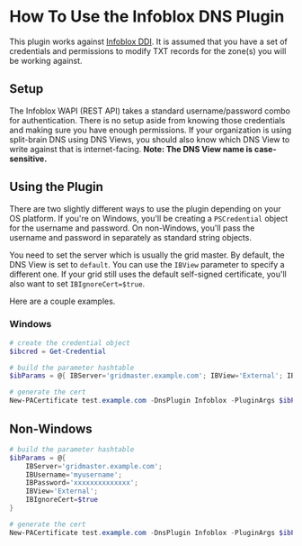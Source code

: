 # How To Use the Infoblox DNS Plugin

This plugin works against [Infoblox DDI](https://www.infoblox.com/products/ddi/). It is assumed that you have a set of credentials and permissions to modify TXT records for the zone(s) you will be working against.

## Setup

The Infoblox WAPI (REST API) takes a standard username/password combo for authentication. There is no setup aside from knowing those credentials and making sure you have enough permissions. If your organization is using split-brain DNS using DNS Views, you should also know which DNS View to write against that is internet-facing. **Note: The DNS View name is case-sensitive.**

## Using the Plugin

There are two slightly different ways to use the plugin depending on your OS platform. If you're on Windows, you'll be creating a `PSCredential` object for the username and password. On non-Windows, you'll pass the username and password in separately as standard string objects.

You need to set the server which is usually the grid master. By default, the DNS View is set to `default`. You can use the `IBView` parameter to specify a different one. If your grid still uses the default self-signed certificate, you'll also want to set `IBIgnoreCert=$true`.

Here are a couple examples.

### Windows

```powershell
# create the credential object
$ibcred = Get-Credential

# build the parameter hashtable
$ibParams = @{ IBServer='gridmaster.example.com'; IBView='External'; IBCred=$ibcred; IBIgnoreCert=$true }

# generate the cert
New-PACertificate test.example.com -DnsPlugin Infoblox -PluginArgs $ibParams
```

## Non-Windows

```powershell
# build the parameter hashtable
$ibParams = @{
    IBServer='gridmaster.example.com';
    IBUsername='myusername';
    IBPassword='xxxxxxxxxxxxxx';
    IBView='External';
    IBIgnoreCert=$true
}

# generate the cert
New-PACertificate test.example.com -DnsPlugin Infoblox -PluginArgs $ibParams
```
